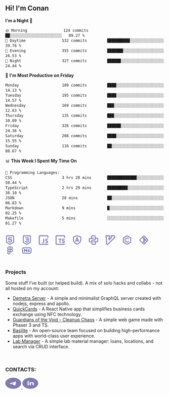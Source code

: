 ## Hi! I'm Conan

<!--START_SECTION:waka-->
**I'm a Night 🦉** 

```text
🌞 Morning                124 commits         ██░░░░░░░░░░░░░░░░░░░░░░░   09.27 % 
🌆 Daytime                532 commits         ██████████░░░░░░░░░░░░░░░   39.76 % 
🌃 Evening                355 commits         ███████░░░░░░░░░░░░░░░░░░   26.53 % 
🌙 Night                  327 commits         ██████░░░░░░░░░░░░░░░░░░░   24.44 % 
```
📅 **I'm Most Productive on Friday** 

```text
Monday                   189 commits         ████░░░░░░░░░░░░░░░░░░░░░   14.13 % 
Tuesday                  195 commits         ████░░░░░░░░░░░░░░░░░░░░░   14.57 % 
Wednesday                169 commits         ███░░░░░░░░░░░░░░░░░░░░░░   12.63 % 
Thursday                 135 commits         ███░░░░░░░░░░░░░░░░░░░░░░   10.09 % 
Friday                   326 commits         ██████░░░░░░░░░░░░░░░░░░░   24.36 % 
Saturday                 208 commits         ████░░░░░░░░░░░░░░░░░░░░░   15.55 % 
Sunday                   116 commits         ██░░░░░░░░░░░░░░░░░░░░░░░   08.67 % 
```


📊 **This Week I Spent My Time On** 

```text
💬 Programming Languages: 
CSS                      3 hrs 28 mins       █████████████░░░░░░░░░░░░   50.44 % 
TypeScript               2 hrs 29 mins       █████████░░░░░░░░░░░░░░░░   36.10 % 
JSON                     28 mins             ██░░░░░░░░░░░░░░░░░░░░░░░   06.83 % 
Markdown                 9 mins              █░░░░░░░░░░░░░░░░░░░░░░░░   02.25 % 
Makefile                 5 mins              ░░░░░░░░░░░░░░░░░░░░░░░░░   01.27 % 
```


<!--END_SECTION:waka-->

<br>

<div align="left">
  <img src="icons/skills/html.svg" width="30" alt="html5"/>
  <img width="15"/>
  <img src="icons/skills/css.svg" width="30" alt="css"/>
  <img width="15"/>
  <img src="icons/skills/javascript.svg" width="30" alt="javascript"/>
  <img width="15"/>
  <img src="icons/skills/typescript.svg" width="30" alt="typescript"/>
  <img width="15"/>
  <img src="icons/skills/angular.svg" width="30" alt="angular"/>
  <img width="15"/>
  <img src="icons/skills/python.svg" width="30" alt="python"/>
  <img width="15"/>
  <img src="icons/skills/vim.svg" width="30" alt="vim"/>
  <img width="15"/>
  <img src="icons/skills/c.svg" width="30" alt="c"/>
  <img width="15"/>
  <img src="icons/skills/git.svg" width="30" alt="git"/>
  <img width="15"/>
  <img src="icons/skills/figma.svg" width="30" alt="figma"/>
  <img width="15"/>
  <img src="icons/skills/markdown.svg" width="30" alt="markdown"/>
</div>

<br>

### Projects
Some stuff I’ve built (or helped build). A mix of solo hacks and collabs - not all hosted on my account:
- [Demetra Server](https://github.com/demetra-project/server) -  A simple and minimalist GraphQL server created with nodejs, express and apollo.  
- [QuickCards](https://github.com/Pako3549/QuickCards) - A React Native app that simplifies business cards exchange using NFC technology.  
- [Guardians of the Void - Cleanup Chaos](https://github.com/guardians-of-the-void/cleanup-chaos) - A simple web game made with Phaser 3 and TS.  
- [Basilite](https://github.com/basilite) - An open-source team focused on building high-performance apps with world-class user experience.  
- [Lab Manager](https://github.com/blvckspider/it-lab-manager) - A simple lab material manager: loans, locations, and search via CRUD interface.

<br>

### CONTACTS:
<div align="left">
  <a href="https://t.me/gkkconan">
    <img src="icons/contacts/telegram.svg" width="50" height="35" alt="telegram"/>
  </a>
  <a href="https://www.linkedin.com/in/gkkconan">
    <img src="icons/contacts/linkedin.svg" width="50" height="35" alt="linkedin"/>
  </a>
</div>